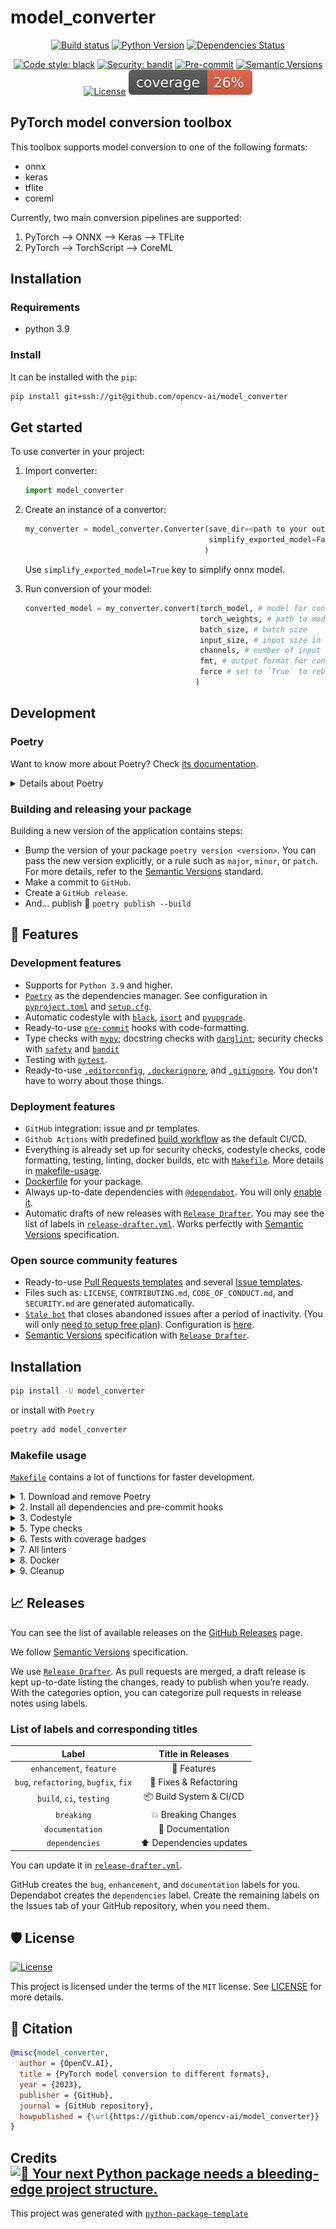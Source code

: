 # model_converter

<div align="center">

[![Build status](https://github.com/opencv-ai/model_converter/workflows/build/badge.svg?branch=main&event=push)](https://github.com/opencv-ai/model_converter/actions?query=workflow%3Abuild)
[![Python Version](https://img.shields.io/pypi/pyversions/model_converter.svg)](https://pypi.org/project/model_converter/)
[![Dependencies Status](https://img.shields.io/badge/dependencies-up%20to%20date-brightgreen.svg)](https://github.com/opencv-ai/model_converter/pulls?utf8=%E2%9C%93&q=is%3Apr%20author%3Aapp%2Fdependabot)

[![Code style: black](https://img.shields.io/badge/code%20style-black-000000.svg)](https://github.com/psf/black)
[![Security: bandit](https://img.shields.io/badge/security-bandit-green.svg)](https://github.com/PyCQA/bandit)
[![Pre-commit](https://img.shields.io/badge/pre--commit-enabled-brightgreen?logo=pre-commit&logoColor=white)](https://github.com/opencv-ai/model_converter/blob/main/.pre-commit-config.yaml)
[![Semantic Versions](https://img.shields.io/badge/%20%20%F0%9F%93%A6%F0%9F%9A%80-semantic--versions-e10079.svg)](https://github.com/opencv-ai/model_converter/releases)
[![License](https://img.shields.io/github/license/opencv-ai/model_converter)](https://github.com/opencv-ai/model_converter/blob/main/LICENSE)
![Coverage Report](assets/images/coverage.svg)

</div>

## PyTorch model conversion toolbox

This toolbox supports model conversion to one of the following formats:

- onnx
- keras
- tflite
- coreml

Currently, two main conversion pipelines are supported:

1. PyTorch --> ONNX --> Keras --> TFLite
2. PyTorch --> TorchScript --> CoreML

## Installation

### Requirements

- python 3.9

### Install

It can be installed with the `pip`:

```bash
pip install git+ssh://git@github.com/opencv-ai/model_converter
```

## Get started

To use converter in your project:

1. Import converter:

    ```python
    import model_converter
    ```

1. Create an instance of a convertor:

    ```python
    my_converter = model_converter.Converter(save_dir=<path to your output directory>, 
                                             simplify_exported_model=False
                                            )
    ```

    Use `simplify_exported_model=True` key to simplify onnx model.

1. Run conversion of your model:

    ```python
    converted_model = my_converter.convert(torch_model, # model for conversion
                                           torch_weights, # path to model checkpoint
                                           batch_size, # batch size
                                           input_size, # input size in [height, width] format
                                           channels, # number of input channels
                                           fmt, # output format for conversion - one of 'onnx', 'keras', 'tflite', 'coreml', 'tflite_coreml'
                                           force # set to `True` to rebuild all intermediate steps
                                          ) 
    ```

## Development

### Poetry

Want to know more about Poetry? Check [its documentation](https://python-poetry.org/docs/).

<details>
<summary>Details about Poetry</summary>
<p>

Poetry's [commands](https://python-poetry.org/docs/cli/#commands) are very intuitive and easy to learn, like:

- `poetry add numpy@latest`
- `poetry run pytest`
- `poetry publish --build`

etc
</p>
</details>

### Building and releasing your package

Building a new version of the application contains steps:

- Bump the version of your package `poetry version <version>`. You can pass the new version explicitly, or a rule such as `major`, `minor`, or `patch`. For more details, refer to the [Semantic Versions](https://semver.org/) standard.
- Make a commit to `GitHub`.
- Create a `GitHub release`.
- And... publish 🙂 `poetry publish --build`

## 🚀 Features

### Development features

- Supports for `Python 3.9` and higher.
- [`Poetry`](https://python-poetry.org/) as the dependencies manager. See configuration in [`pyproject.toml`](https://github.com/opencv-ai/model_converter/blob/main/pyproject.toml) and [`setup.cfg`](https://github.com/opencv-ai/model_converter/blob/main/setup.cfg).
- Automatic codestyle with [`black`](https://github.com/psf/black), [`isort`](https://github.com/timothycrosley/isort) and [`pyupgrade`](https://github.com/asottile/pyupgrade).
- Ready-to-use [`pre-commit`](https://pre-commit.com/) hooks with code-formatting.
- Type checks with [`mypy`](https://mypy.readthedocs.io); docstring checks with [`darglint`](https://github.com/terrencepreilly/darglint); security checks with [`safety`](https://github.com/pyupio/safety) and [`bandit`](https://github.com/PyCQA/bandit)
- Testing with [`pytest`](https://docs.pytest.org/en/latest/).
- Ready-to-use [`.editorconfig`](https://github.com/opencv-ai/model_converter/blob/main/.editorconfig), [`.dockerignore`](https://github.com/opencv-ai/model_converter/blob/main/.dockerignore), and [`.gitignore`](https://github.com/opencv-ai/model_converter/blob/main/.gitignore). You don't have to worry about those things.

### Deployment features

- `GitHub` integration: issue and pr templates.
- `Github Actions` with predefined [build workflow](https://github.com/opencv-ai/model_converter/blob/main/.github/workflows/build.yml) as the default CI/CD.
- Everything is already set up for security checks, codestyle checks, code formatting, testing, linting, docker builds, etc with [`Makefile`](https://github.com/opencv-ai/model_converter/blob/main/Makefile#L89). More details in [makefile-usage](#makefile-usage).
- [Dockerfile](https://github.com/opencv-ai/model_converter/blob/maindocker/Dockerfile) for your package.
- Always up-to-date dependencies with [`@dependabot`](https://dependabot.com/). You will only [enable it](https://docs.github.com/en/github/administering-a-repository/enabling-and-disabling-version-updates#enabling-github-dependabot-version-updates).
- Automatic drafts of new releases with [`Release Drafter`](https://github.com/marketplace/actions/release-drafter). You may see the list of labels in [`release-drafter.yml`](https://github.com/opencv-ai/model_converter/blob/main/.github/release-drafter.yml). Works perfectly with [Semantic Versions](https://semver.org/) specification.

### Open source community features

- Ready-to-use [Pull Requests templates](https://github.com/opencv-ai/model_converter/blob/main/.github/PULL_REQUEST_TEMPLATE.md) and several [Issue templates](https://github.com/opencv-ai/model_converter/tree/main/.github/ISSUE_TEMPLATE).
- Files such as: `LICENSE`, `CONTRIBUTING.md`, `CODE_OF_CONDUCT.md`, and `SECURITY.md` are generated automatically.
- [`Stale bot`](https://github.com/apps/stale) that closes abandoned issues after a period of inactivity. (You will only [need to setup free plan](https://github.com/marketplace/stale)). Configuration is [here](https://github.com/opencv-ai/model_converter/blob/main/.github/.stale.yml).
- [Semantic Versions](https://semver.org/) specification with [`Release Drafter`](https://github.com/marketplace/actions/release-drafter).

## Installation

```bash
pip install -U model_converter
```

or install with `Poetry`

```bash
poetry add model_converter
```

### Makefile usage

[`Makefile`](https://github.com/opencv-ai/model_converter/blob/main/Makefile) contains a lot of functions for faster development.

<details>
<summary>1. Download and remove Poetry</summary>
<p>

To download and install Poetry run:

```bash
make poetry-download
```

To uninstall

```bash
make poetry-remove
```

</p>
</details>

<details>
<summary>2. Install all dependencies and pre-commit hooks</summary>
<p>

Install requirements:

```bash
make install
```

Pre-commit hooks coulb be installed after `git init` via

```bash
make pre-commit-install
```

</p>
</details>

<details>
<summary>3. Codestyle</summary>
<p>

Automatic formatting uses `pyupgrade`, `isort` and `black`.

```bash
make codestyle

# or use synonym
make formatting
```

Codestyle checks only, without rewriting files:

```bash
make check-codestyle
```

> Note: `check-codestyle` uses `isort`, `black` and `darglint` library

Update all dev libraries to the latest version using one comand

```bash
make update-dev-deps
```

<details>
<summary>4. Code security</summary>
<p>

```bash
make check-safety
```

This command launches `Poetry` integrity checks as well as identifies security issues with `Safety` and `Bandit`.

```bash
make check-safety
```

</p>
</details>

</p>
</details>

<details>
<summary>5. Type checks</summary>
<p>

Run `mypy` static type checker

```bash
make mypy
```

</p>
</details>

<details>
<summary>6. Tests with coverage badges</summary>
<p>

Run `pytest`

```bash
make test
```

</p>
</details>

<details>
<summary>7. All linters</summary>
<p>

Of course there is a command to ~~rule~~ run all linters in one:

```bash
make lint
```

the same as:

```bash
make test && make check-codestyle && make mypy && make check-safety
```

</p>
</details>

<details>
<summary>8. Docker</summary>
<p>

```bash
make docker-build
```

which is equivalent to:

```bash
make docker-build VERSION=latest
```

Remove docker image with

```bash
make docker-remove
```

More information [about docker](https://github.com/opencv-ai/model_converter/tree/main/docker).

</p>
</details>

<details>
<summary>9. Cleanup</summary>
<p>
Delete pycache files

```bash
make pycache-remove
```

Remove package build

```bash
make build-remove
```

Delete .DS_STORE files

```bash
make dsstore-remove
```

Remove .mypycache

```bash
make mypycache-remove
```

Or to remove all above run:

```bash
make cleanup
```

</p>
</details>

## 📈 Releases

You can see the list of available releases on the [GitHub Releases](https://github.com/opencv-ai/model_converter/releases) page.

We follow [Semantic Versions](https://semver.org/) specification.

We use [`Release Drafter`](https://github.com/marketplace/actions/release-drafter). As pull requests are merged, a draft release is kept up-to-date listing the changes, ready to publish when you’re ready. With the categories option, you can categorize pull requests in release notes using labels.

### List of labels and corresponding titles

|               **Label**               |  **Title in Releases**  |
| :-----------------------------------: | :---------------------: |
|       `enhancement`, `feature`        |       🚀 Features       |
| `bug`, `refactoring`, `bugfix`, `fix` | 🔧 Fixes & Refactoring  |
|       `build`, `ci`, `testing`        | 📦 Build System & CI/CD |
|              `breaking`               |   💥 Breaking Changes   |
|            `documentation`            |    📝 Documentation     |
|            `dependencies`             | ⬆️ Dependencies updates |

You can update it in [`release-drafter.yml`](https://github.com/opencv-ai/model_converter/blob/main/.github/release-drafter.yml).

GitHub creates the `bug`, `enhancement`, and `documentation` labels for you. Dependabot creates the `dependencies` label. Create the remaining labels on the Issues tab of your GitHub repository, when you need them.

## 🛡 License

[![License](https://img.shields.io/github/license/opencv-ai/model_converter)](https://github.com/opencv-ai/model_converter/blob/main/LICENSE)

This project is licensed under the terms of the `MIT` license. See [LICENSE](https://github.com/opencv-ai/model_converter/blob/main/LICENSE) for more details.

## 📃 Citation

```bibtex
@misc{model_converter,
  author = {OpenCV.AI},
  title = {PyTorch model conversion to different formats},
  year = {2023},
  publisher = {GitHub},
  journal = {GitHub repository},
  howpublished = {\url{https://github.com/opencv-ai/model_converter}}
}
```

## Credits [![🚀 Your next Python package needs a bleeding-edge project structure.](https://img.shields.io/badge/python--package--template-%F0%9F%9A%80-brightgreen)](https://github.com/TezRomacH/python-package-template)

This project was generated with [`python-package-template`](https://github.com/TezRomacH/python-package-template)
